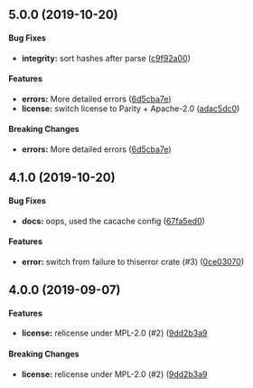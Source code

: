 <a name="5.0.0"></a>

## 5.0.0 (2019-10-20)

#### Bug Fixes

- **integrity:** sort hashes after parse ([c9f92a00](https://github.com/zkat/ssri-rs/commit/c9f92a00cc183c65e7fd48c39fe95b09236d65da))

#### Features

- **errors:** More detailed errors ([6d5cba7e](https://github.com/zkat/ssri-rs/commit/6d5cba7ebb731a8da1717976ccc957671423bc52))
- **license:** switch license to Parity + Apache-2.0 ([adac5dc0](https://github.com/zkat/ssri-rs/commit/adac5dc04f33ac8efc3dadf7ab75c4c67bfccf5c))

#### Breaking Changes

- **errors:** More detailed errors ([6d5cba7e](https://github.com/zkat/ssri-rs/commit/6d5cba7ebb731a8da1717976ccc957671423bc52))

<a name="4.1.0"></a>

## 4.1.0 (2019-10-20)

#### Bug Fixes

- **docs:** oops, used the cacache config ([67fa5ed0](https://github.com/zkat/ssri-rs/commit/67fa5ed0a39d3d6009aa322e5c71197ab653ef5d))

#### Features

- **error:** switch from failure to thiserror crate (#3) ([0ce03070](https://github.com/zkat/ssri-rs/commit/0ce030708ce9ef52be33171612a79a3f2489af4c))

<a name="4.0.0"></a>

## 4.0.0 (2019-09-07)

#### Features

- **license:** relicense under MPL-2.0 (#2) ([9dd2b3a9](https://github.com/zkat/ssri-rs/commit/9dd2b3a97cf04266a9d99246cc8dcf2db2a6b632)

#### Breaking Changes

- **license:** relicense under MPL-2.0 (#2) ([9dd2b3a9](https://github.com/zkat/ssri-rs/commit/9dd2b3a97cf04266a9d99246cc8dcf2db2a6b632)
